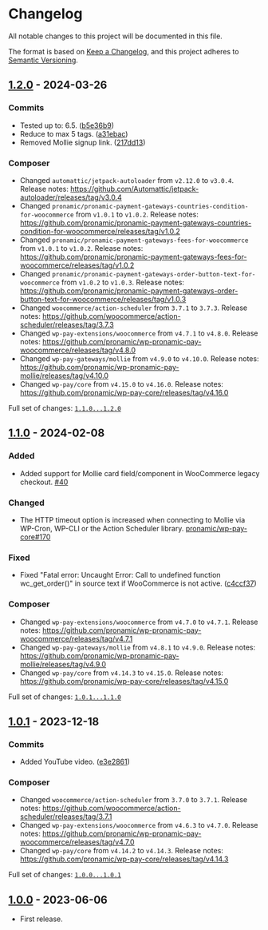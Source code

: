 # Changelog

All notable changes to this project will be documented in this file.

The format is based on [Keep a Changelog](https://keepachangelog.com/en/1.0.0/),
and this project adheres to [Semantic Versioning](https://semver.org/spec/v2.0.0.html).

## [1.2.0] - 2024-03-26

### Commits

- Tested up to: 6.5. ([b5e36b9](https://github.com/pronamic/wp-pronamic-pay-with-mollie-for-woocommerce/commit/b5e36b957d9b07dbd7e3332fbb41f0ef13b7b2e6))
- Reduce to max 5 tags. ([a31ebac](https://github.com/pronamic/wp-pronamic-pay-with-mollie-for-woocommerce/commit/a31ebacc00cbf9a2f610b90c8a7d09b6752a3278))
- Removed Mollie signup link. ([217dd13](https://github.com/pronamic/wp-pronamic-pay-with-mollie-for-woocommerce/commit/217dd13a635f29bf51a580ebcc7a12ab43af18ab))

### Composer

- Changed `automattic/jetpack-autoloader` from `v2.12.0` to `v3.0.4`.
	Release notes: https://github.com/Automattic/jetpack-autoloader/releases/tag/v3.0.4
- Changed `pronamic/pronamic-payment-gateways-countries-condition-for-woocommerce` from `v1.0.1` to `v1.0.2`.
	Release notes: https://github.com/pronamic/pronamic-payment-gateways-countries-condition-for-woocommerce/releases/tag/v1.0.2
- Changed `pronamic/pronamic-payment-gateways-fees-for-woocommerce` from `v1.0.1` to `v1.0.2`.
	Release notes: https://github.com/pronamic/pronamic-payment-gateways-fees-for-woocommerce/releases/tag/v1.0.2
- Changed `pronamic/pronamic-payment-gateways-order-button-text-for-woocommerce` from `v1.0.2` to `v1.0.3`.
	Release notes: https://github.com/pronamic/pronamic-payment-gateways-order-button-text-for-woocommerce/releases/tag/v1.0.3
- Changed `woocommerce/action-scheduler` from `3.7.1` to `3.7.3`.
	Release notes: https://github.com/woocommerce/action-scheduler/releases/tag/3.7.3
- Changed `wp-pay-extensions/woocommerce` from `v4.7.1` to `v4.8.0`.
	Release notes: https://github.com/pronamic/wp-pronamic-pay-woocommerce/releases/tag/v4.8.0
- Changed `wp-pay-gateways/mollie` from `v4.9.0` to `v4.10.0`.
	Release notes: https://github.com/pronamic/wp-pronamic-pay-mollie/releases/tag/v4.10.0
- Changed `wp-pay/core` from `v4.15.0` to `v4.16.0`.
	Release notes: https://github.com/pronamic/wp-pay-core/releases/tag/v4.16.0

Full set of changes: [`1.1.0...1.2.0`][1.2.0]

[1.2.0]: https://github.com/pronamic/wp-pronamic-pay-with-mollie-for-woocommerce/compare/v1.1.0...v1.2.0

## [1.1.0] - 2024-02-08

### Added

- Added support for Mollie card field/component in WooCommerce legacy checkout. [#40](https://github.com/pronamic/wp-pronamic-pay-mollie/pull/40)

### Changed

- The HTTP timeout option is increased when connecting to Mollie via WP-Cron, WP-CLI or the Action Scheduler library. [pronamic/wp-pay-core#170](https://github.com/pronamic/wp-pay-core/issues/170)

### Fixed

- Fixed "Fatal error: Uncaught Error: Call to undefined function wc_get_order()" in source text if WooCommerce is not active. ([c4ccf37](https://github.com/pronamic/wp-pronamic-pay-woocommerce/commit/c4ccf3729ea994df23737181c5771abcaf8cd6c6))

### Composer

- Changed `wp-pay-extensions/woocommerce` from `v4.7.0` to `v4.7.1`.
	Release notes: https://github.com/pronamic/wp-pronamic-pay-woocommerce/releases/tag/v4.7.1
- Changed `wp-pay-gateways/mollie` from `v4.8.1` to `v4.9.0`.
	Release notes: https://github.com/pronamic/wp-pronamic-pay-mollie/releases/tag/v4.9.0
- Changed `wp-pay/core` from `v4.14.3` to `v4.15.0`.
	Release notes: https://github.com/pronamic/wp-pay-core/releases/tag/v4.15.0

Full set of changes: [`1.0.1...1.1.0`][1.1.0]

[1.1.0]: https://github.com/pronamic/wp-pronamic-pay-with-mollie-for-woocommerce/compare/v1.0.1...v1.1.0

## [1.0.1] - 2023-12-18

### Commits

- Added YouTube video. ([e3e2861](https://github.com/pronamic/wp-pronamic-pay-with-mollie-for-woocommerce/commit/e3e2861ba5f0da04d8b2134e29ccfc1937c7a62c))

### Composer

- Changed `woocommerce/action-scheduler` from `3.7.0` to `3.7.1`.
	Release notes: https://github.com/woocommerce/action-scheduler/releases/tag/3.7.1
- Changed `wp-pay-extensions/woocommerce` from `v4.6.3` to `v4.7.0`.
	Release notes: https://github.com/pronamic/wp-pronamic-pay-woocommerce/releases/tag/v4.7.0
- Changed `wp-pay/core` from `v4.14.2` to `v4.14.3`.
	Release notes: https://github.com/pronamic/wp-pay-core/releases/tag/v4.14.3

Full set of changes: [`1.0.0...1.0.1`][1.0.1]

[1.0.1]: https://github.com/pronamic/wp-pronamic-pay-with-mollie-for-woocommerce/compare/v1.0.0...v1.0.1

## [1.0.0] - 2023-06-06

- First release.

[1.0.0]: https://github.com/pronamic/wp-pronamic-pay-with-mollie-for-woocommerce/releases/tag/v1.0.0
